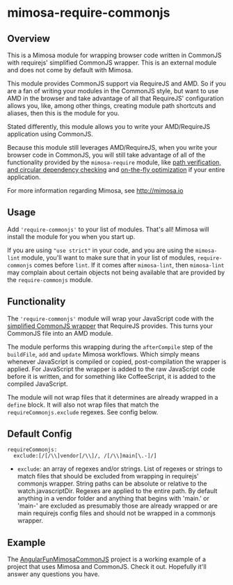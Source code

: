 mimosa-require-commonjs
===========

## Overview

This is a Mimosa module for wrapping browser code written in CommonJS with requirejs' simplified CommonJS wrapper.  This is an external module and does not come by default with Mimosa.

This module provides CommonJS support via RequireJS and AMD.  So if you are a fan of writing your modules in the CommonJS style, but want to use AMD in the browser and take advantage of all that RequireJS' configuration allows you, like, among other things, creating module path shortcuts and aliases, then this is the module for you.

Stated differently, this module allows you to write your AMD/RequireJS application using CommonJS.

Because this module still leverages AMD/RequireJS, when you write your browser code in CommonJS, you will still take advantage of all of the functionality provided by the `mimosa-require` module, like <a href="http://mimosa.io/utilities.html#requirejs">path verification, and circular dependency checking</a> and <a href="http://mimosa.io/optimization.html#require">on-the-fly optimization</a> if your entire application.

For more information regarding Mimosa, see http://mimosa.io

## Usage

Add `'require-commonjs'` to your list of modules.  That's all!  Mimosa will install the module for you when you start up.

If you are using `"use strict"` in your code, and you are using the `mimosa-lint` module, you'll want to make sure that in your list of modules, `require-commonjs` comes before `lint`. If it comes after `mimosa-lint`, then `mimosa-lint` may complain about certain objects not being available that are provided by the `require-commonjs` module.

## Functionality

The `'require-commonjs'` module will wrap your JavaScript code with the <a href="http://requirejs.org/docs/api.html#cjsmodule">simplified CommonJS wrapper</a> that RequireJS provides.  This turns your CommonJS file into an AMD module.

The module performs this wrapping during the `afterCompile` step of the `buildFile`, `add` and `update` Mimosa workflows.  Which simply means whenever JavaScript is compiled or copied, post-compilation the wrapper is applied.  For JavaScript the wrapper is added to the raw JavaScript code before it is written, and for something like CoffeeScript, it is added to the compiled JavaScript.

The module will not wrap files that it determines are already wrapped in a `define` block.  It will also not wrap files that match the `requireCommonjs.exclude` regexes.  See config below.

## Default Config

```
requireCommonjs:
  exclude:[/[/\\]vendor[/\\]/, /[/\\]main[\.-]/]
```

* `exclude`: an array of regexes and/or strings. List of regexes or strings to match files that should be excluded from wrapping in requirejs' commonjs wrapper.  String paths can be absolute or relative to the watch.javascriptDir.  Regexes are applied to the entire path. By default anything in a vendor folder and anything that begins with 'main.' or 'main-' are excluded as presumably those are already wrapped or are main requirejs config files and should not be wrapped in a commonjs wrapper.

## Example

The [AngularFunMimosaCommonJS](https://github.com/dbashford/AngularFunMimosaCommonJS) project is a working example of a project that uses Mimosa and CommonJS.  Check it out.  Hopefully it'll answer any questions you have.
